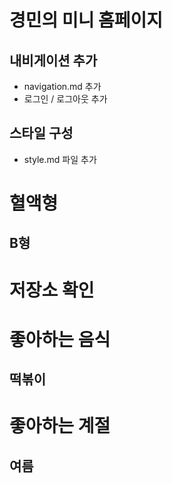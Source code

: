 # 경민의 미니 홈페이지

## 내비게이션 추가

- navigation.md 추가
- 로그인 / 로그아웃 추가

## 스타일 구성

- style.md 파일 추가

# 혈액형

## B형

# 저장소 확인

# 좋아하는 음식

## 떡볶이

# 좋아하는 계절

## 여름
